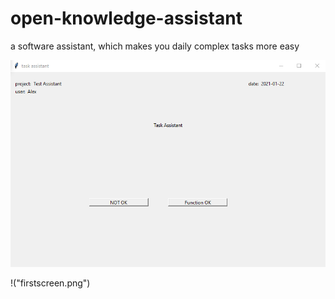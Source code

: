 # open-knowledge-assistant
a software assistant, which makes you daily complex tasks more easy 


<img src="first screen.png"/>


!("firstscreen.png")
